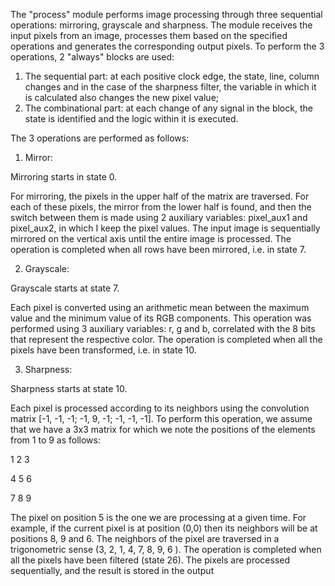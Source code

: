 The "process" module performs image processing through three sequential operations: mirroring, grayscale and sharpness. The module receives the input pixels from an image, processes them based on the specified operations and generates the corresponding output pixels.
To perform the 3 operations, 2 "always" blocks are used:

1. The sequential part: at each positive clock edge, the state, line, column changes and in the case of the sharpness filter, the variable in which it is calculated also changes
the new pixel value;
2. The combinational part: at each change of any signal in the block, the state is identified and the logic within it is executed.
   
The 3 operations are performed as follows:
1. Mirror:
   
Mirroring starts in state 0.

For mirroring, the pixels in the upper half of the matrix are traversed. For each of these pixels, the mirror from the lower half is found, and then the switch between them is made using 2 auxiliary variables: pixel_aux1 and pixel_aux2, in which I keep the pixel values.
The input image is sequentially mirrored on the vertical axis until the entire image is processed.
The operation is completed when all rows have been mirrored, i.e. in state 7.

2. Grayscale:
   
Grayscale starts at state 7.

Each pixel is converted using an arithmetic mean between the maximum value and the minimum value of its RGB components. This operation was performed using 3
auxiliary variables: r, g and b, correlated with the 8 bits that represent the respective color. The operation is completed when all the pixels have been transformed, i.e. in state 10.

3. Sharpness:
   
Sharpness starts at state 10.

Each pixel is processed according to its neighbors using the convolution matrix [-1, -1, -1; -1, 9, -1; -1, -1, -1]. To perform this operation, we assume that we have a 3x3 matrix for which we note the positions of the elements from 1 to 9 as follows:

1 2 3

4 5 6

7 8 9

The pixel on position 5 is the one we are processing at a given time. For example, if the current pixel is at position (0,0) then its neighbors will be at positions 8, 9 and 6. The neighbors of the pixel are traversed in a trigonometric sense (3, 2, 1, 4, 7, 8, 9, 6 ).
The operation is completed when all the pixels have been filtered (state 26). The pixels are processed sequentially, and the result is stored in the output
